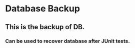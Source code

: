 # Database Backup

## This is the backup of DB.

### Can be used to recover database after JUnit tests.
